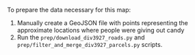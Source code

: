 To prepare the data necessary for this map:
1.  Manually create a GeoJSON file with points representing the approximate locations where people were giving out candy
2.  Run the `prep/download_div3927_roads.py` and `prep/filter_and_merge_div3927_parcels.py` scripts.